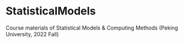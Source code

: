 # StatisticalModels
Course materials of Statistical Models &amp; Computing Methods (Peking University, 2022 Fall)
